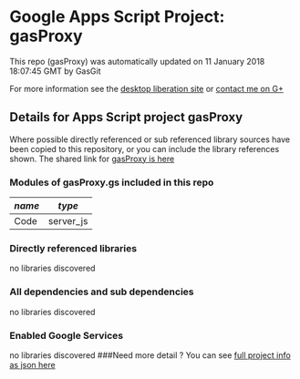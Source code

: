 # Google Apps Script Project: gasProxy
This repo (gasProxy) was automatically updated on 11 January 2018 18:07:45 GMT by GasGit

For more information see the [desktop liberation site](http://ramblings.mcpher.com/Home/excelquirks/drivesdk/gettinggithubready "desktop liberation") or [contact me on G+](https://plus.google.com/+BruceMcpherson "Bruce McPherson - GDE")
## Details for Apps Script project gasProxy
Where possible directly referenced or sub referenced library sources have been copied to this repository, or you can include the library references shown. 
The shared link for [gasProxy is here](https://script.google.com/d/1bHKGIN74yKtNqwV98cBe-aXaT6FA3xrMXL2sD8gCiCc8teirrdRlTNuG/edit?usp=sharing "open in the GAS IDE")

### Modules of gasProxy.gs included in this repo
*name*|*type*
--- | --- 
Code| server_js
### Directly referenced libraries
no libraries discovered
### All dependencies and sub dependencies
no libraries discovered
### Enabled Google Services
no libraries discovered
###Need more detail ?
You can see [full project info as json here](info.json)
